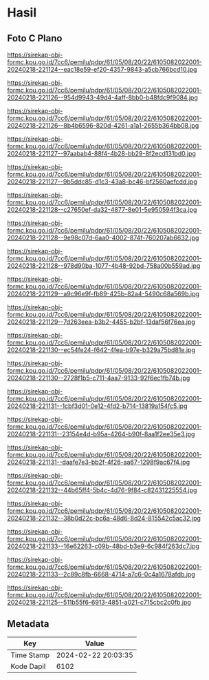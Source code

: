 # Hasil

## Foto C Plano

https://sirekap-obj-formc.kpu.go.id/7cc6/pemilu/pdpr/61/05/08/20/22/6105082022001-20240218-221124--eac18e59-ef20-4357-9843-a5cb766bcd10.jpg

https://sirekap-obj-formc.kpu.go.id/7cc6/pemilu/pdpr/61/05/08/20/22/6105082022001-20240218-221126--954d9943-49d4-4aff-8bb0-b48fdc9f9084.jpg

https://sirekap-obj-formc.kpu.go.id/7cc6/pemilu/pdpr/61/05/08/20/22/6105082022001-20240218-221126--8b4b6596-820d-4261-a1a1-2655b364bb08.jpg

https://sirekap-obj-formc.kpu.go.id/7cc6/pemilu/pdpr/61/05/08/20/22/6105082022001-20240218-221127--97aabab4-88f4-4b28-bb29-8f2ecd131bd0.jpg

https://sirekap-obj-formc.kpu.go.id/7cc6/pemilu/pdpr/61/05/08/20/22/6105082022001-20240218-221127--9b5ddc85-d1c3-43a8-bc46-bf2560aefcdd.jpg

https://sirekap-obj-formc.kpu.go.id/7cc6/pemilu/pdpr/61/05/08/20/22/6105082022001-20240218-221128--c27650ef-da32-4877-8e01-5e950594f3ca.jpg

https://sirekap-obj-formc.kpu.go.id/7cc6/pemilu/pdpr/61/05/08/20/22/6105082022001-20240218-221128--9e98c07d-6aa0-4002-874f-760207ab6632.jpg

https://sirekap-obj-formc.kpu.go.id/7cc6/pemilu/pdpr/61/05/08/20/22/6105082022001-20240218-221128--978d90ba-1077-4b48-92bd-758a00b559ad.jpg

https://sirekap-obj-formc.kpu.go.id/7cc6/pemilu/pdpr/61/05/08/20/22/6105082022001-20240218-221129--a9c96e9f-fb89-425b-82a4-5490c68a569b.jpg

https://sirekap-obj-formc.kpu.go.id/7cc6/pemilu/pdpr/61/05/08/20/22/6105082022001-20240218-221129--7d263eea-b3b2-4455-b2bf-13daf56f76ea.jpg

https://sirekap-obj-formc.kpu.go.id/7cc6/pemilu/pdpr/61/05/08/20/22/6105082022001-20240218-221130--ec54fe24-f642-4fea-b97e-b329a75bd81e.jpg

https://sirekap-obj-formc.kpu.go.id/7cc6/pemilu/pdpr/61/05/08/20/22/6105082022001-20240218-221130--2728f1b5-c711-4aa7-9133-92f6ec1fb74b.jpg

https://sirekap-obj-formc.kpu.go.id/7cc6/pemilu/pdpr/61/05/08/20/22/6105082022001-20240218-221131--1cbf3d01-0e12-4fd2-b714-13819a154fc5.jpg

https://sirekap-obj-formc.kpu.go.id/7cc6/pemilu/pdpr/61/05/08/20/22/6105082022001-20240218-221131--23154e4d-b95a-4264-b90f-8aa1f2ee35e3.jpg

https://sirekap-obj-formc.kpu.go.id/7cc6/pemilu/pdpr/61/05/08/20/22/6105082022001-20240218-221131--daafe7e3-bb2f-4f26-aa67-1298f9ac67f4.jpg

https://sirekap-obj-formc.kpu.go.id/7cc6/pemilu/pdpr/61/05/08/20/22/6105082022001-20240218-221132--44b65ff4-5b4c-4d76-9f84-c82431225554.jpg

https://sirekap-obj-formc.kpu.go.id/7cc6/pemilu/pdpr/61/05/08/20/22/6105082022001-20240218-221132--38b0d22c-bc6a-48d6-8d24-815542c5ac32.jpg

https://sirekap-obj-formc.kpu.go.id/7cc6/pemilu/pdpr/61/05/08/20/22/6105082022001-20240218-221133--16e62263-c09b-48bd-b3e9-6c984f263dc7.jpg

https://sirekap-obj-formc.kpu.go.id/7cc6/pemilu/pdpr/61/05/08/20/22/6105082022001-20240218-221133--2c89c8fb-6668-4714-a7c6-0c4a1678afdb.jpg

https://sirekap-obj-formc.kpu.go.id/7cc6/pemilu/pdpr/61/05/08/20/22/6105082022001-20240218-221125--511b55f6-6913-4851-a021-c715cbc2c0fb.jpg


## Metadata

| Key        | Value               |
| ---------- | ------------------- |
| Time Stamp | 2024-02-22 20:03:35 |
| Kode Dapil | 6102                |



